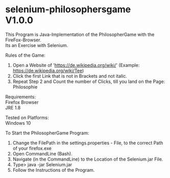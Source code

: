 # selenium-philosophersgame </br> V1.0.0
This Program is Java-Implementation of the PhilosopherGame with the FireFox-Browser. </br>
Its an Exercise with Selenium. </br>

Rules of the Game: </br>
1. Open a Website of 'https://de.wikipedia.org/wiki/' (Example: https://de.wikipedia.org/wiki/Tee) </br>
2. Click the first Link that is not in Brackets and not italic. </br>
3. Repeat Step 2 and Count the number of Clicks, till you land on the Page: Philosophie </br>

Requirements: </br>
Firefox Browser </br>
JRE 1.8 </br>

Tested on Platforms: </br>
Windows 10 </br>

To Start the PhilosopherGame Program: </br>
1. Change the FilePath in the settings.properties - File, to the correct Path of your firefox.exe </br>
2. Open CommandLine (Bash). </br>
3. Navigate (in the CommandLine) to the Location of the Selenium.jar File. </br>
4. Type> java -jar Selenium.jar </br>
5. Follow the Instructions of the Program. </br>
